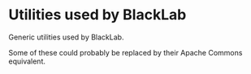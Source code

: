 # Utilities used by BlackLab

Generic utilities used by BlackLab.

Some of these could probably be replaced by their Apache Commons equivalent.
